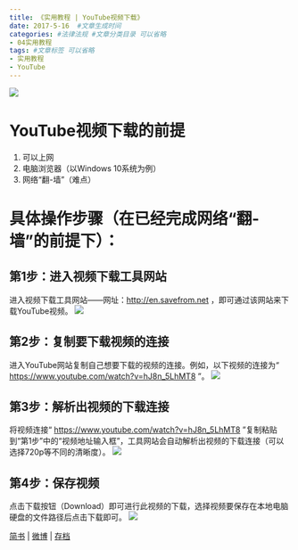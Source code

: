 ```yaml
---
title: 《实用教程 | YouTube视频下载》
date: 2017-5-16  #文章生成时间
categories: #法律法规 #文章分类目录 可以省略
- 04实用教程
tags: #文章标签 可以省略
- 实用教程
- YouTube
---
```

![](http://wx2.sinaimg.cn/large/0069VnN5ly1ffqnre9eboj30zk0k074y.jpg)
<!--more-->
# YouTube视频下载的前提 #
1. 可以上网
2. 电脑浏览器（以Windows 10系统为例）
3. 网络“翻-墙”（难点）

# 具体操作步骤（在已经完成网络“翻-墙”的前提下）： #
## 第1步：进入视频下载工具网站 ##
进入视频下载工具网站——网址：http://en.savefrom.net ，即可通过该网站来下载YouTube视频。
![](http://wx2.sinaimg.cn/large/0069VnN5gy1ffn7iw8jdyj315j0pygo7.jpg)

## 第2步：复制要下载视频的连接 ##
进入YouTube网站复制自己想要下载的视频的连接。例如，以下视频的连接为“ https://www.youtube.com/watch?v=hJ8n_5LhMT8 ”。
![](http://wx1.sinaimg.cn/large/0069VnN5gy1ffn7ixmjenj30wr0m44qp.jpg) 

## 第3步：解析出视频的下载连接 ##
将视频连接“ https://www.youtube.com/watch?v=hJ8n_5LhMT8 ”复制粘贴到“第1步”中的“视频地址输入框”，工具网站会自动解析出视频的下载连接（可以选择720p等不同的清晰度）。
![](http://wx2.sinaimg.cn/large/0069VnN5gy1ffn7iy7kr0j315j0pytgy.jpg) 

## 第4步：保存视频 ##
点击下载按钮（Download）即可进行此视频的下载，选择视频要保存在本地电脑硬盘的文件路径后点击下载即可。
![](http://wx4.sinaimg.cn/large/0069VnN5gy1ffn7iythjxj315n0n7tfl.jpg)

[简书](http://www.jianshu.com/p/17006d749d29/) | [微博](http://t.cn/RajNany)  |   [存档](http://www.cnblogs.com/wanqinlong/articles/6826744.html) 
 

